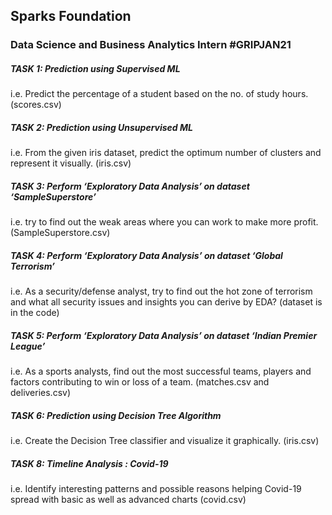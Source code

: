 ## Sparks Foundation

### Data Science and Business Analytics Intern #GRIPJAN21

##### TASK 1: Prediction using Supervised ML 
i.e. Predict the percentage of a student based on the no. of study hours. (scores.csv)

##### TASK 2: Prediction using Unsupervised ML 
i.e. From the given iris dataset, predict the optimum number of clusters and represent it visually. (iris.csv)

##### TASK 3: Perform ‘Exploratory Data Analysis’ on dataset ‘SampleSuperstore’ 
i.e. try to find out the weak areas where you can work to make more profit. (SampleSuperstore.csv)

##### TASK 4: Perform ‘Exploratory Data Analysis’ on dataset ‘Global Terrorism’ 
i.e. As a security/defense analyst, try to find out the hot zone of terrorism and what all security issues and insights you can derive by EDA? (dataset is in the code)

##### TASK 5: Perform ‘Exploratory Data Analysis’ on dataset ‘Indian Premier League’ 
i.e. As a sports analysts, find out the most successful teams, players and factors contributing to win or loss of a team. (matches.csv and deliveries.csv)

##### TASK 6: Prediction using Decision Tree Algorithm 
i.e. Create the Decision Tree classifier and visualize it graphically. (iris.csv)

##### TASK 8: Timeline Analysis : Covid-19 
i.e. Identify interesting patterns and possible reasons helping Covid-19 spread with basic as well as advanced charts (covid.csv)
